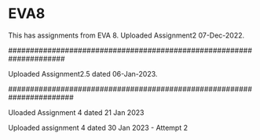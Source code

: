 # EVA8

This has assignments from EVA 8.
Uploaded Assignment2 07-Dec-2022.

#####################################################################

Uploaded Assignment2.5 dated 06-Jan-2023.


#######################################################################

Uloaded Assignment 4  dated 21 Jan 2023

Uploaded assignment 4 dated 30 Jan 2023 - Attempt 2
